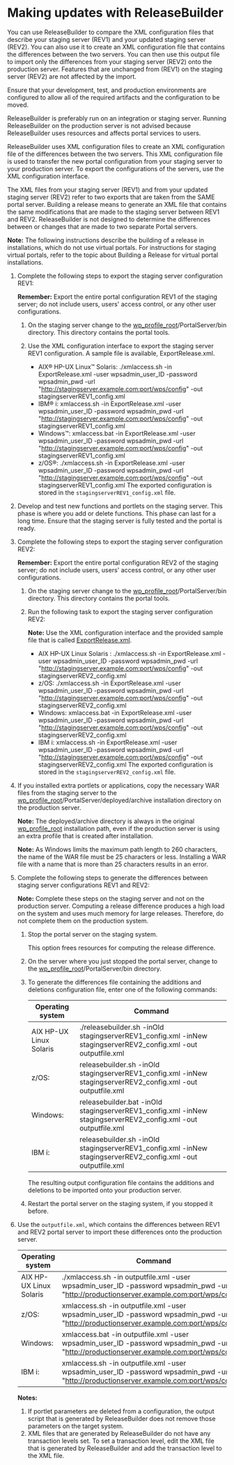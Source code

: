 # Making updates with ReleaseBuilder

You can use ReleaseBuilder to compare the XML configuration files that describe your staging server \(REV1\) and your updated staging server \(REV2\). You can also use it to create an XML configuration file that contains the differences between the two servers. You can then use this output file to import only the differences from your staging server \(REV2\) onto the production server. Features that are unchanged from \(REV1\) on the staging server \(REV2\) are not affected by the import.

Ensure that your development, test, and production environments are configured to allow all of the required artifacts and the configuration to be moved.

ReleaseBuilder is preferably run on an integration or staging server. Running ReleaseBuilder on the production server is not advised because ReleaseBuilder uses resources and affects portal services to users.

ReleaseBuilder uses XML configuration files to create an XML configuration file of the differences between the two servers. This XML configuration file is used to transfer the new portal configuration from your staging server to your production server. To export the configurations of the servers, use the XML configuration interface.

The XML files from your staging server \(REV1\) and from your updated staging server \(REV2\) refer to two exports that are taken from the SAME portal server. Building a release means to generate an XML file that contains the same modifications that are made to the staging server between REV1 and REV2. ReleaseBuilder is not designed to determine the differences between or changes that are made to two separate Portal servers.

**Note:** The following instructions describe the building of a release in installations, which do not use virtual portals. For instructions for staging virtual portals, refer to the topic about Building a Release for virtual portal installations.

1.  Complete the following steps to export the staging server configuration REV1:

    **Remember:** Export the entire portal configuration REV1 of the staging server; do not include users, users' access control, or any other user configurations.

    1.  On the staging server change to the [wp\_profile\_root](../reference/wpsdirstr.md#wp_profile_root)/PortalServer/bin directory. This directory contains the portal tools.

    2.  Use the XML configuration interface to export the staging server REV1 configuration. A sample file is available, ExportRelease.xml.

        -   AIX® HP-UX Linux™ Solaris: ./xmlaccess.sh -in ExportRelease.xml -user wpsadmin\_user\_ID -password wpsadmin\_pwd -url "http://stagingserver.example.com:port/wps/config" -out stagingserverREV1\_config.xml
        -   IBM® i: xmlaccess.sh -in ExportRelease.xml -user wpsadmin\_user\_ID -password wpsadmin\_pwd -url "http://stagingserver.example.com:port/wps/config" -out stagingserverREV1\_config.xml
        -   Windows™: xmlaccess.bat -in ExportRelease.xml -user wpsadmin\_user\_ID -password wpsadmin\_pwd -url "http://stagingserver.example.com:port/wps/config" -out stagingserverREV1\_config.xml
        -   z/OS®: ./xmlaccess.sh -in ExportRelease.xml -user wpsadmin\_user\_ID -password wpsadmin\_pwd -url "http://stagingserver.example.com:port/wps/config" -out stagingserverREV1\_config.xml
        The exported configuration is stored in the `stagingserverREV1_config.xml` file.

2.  Develop and test new functions and portlets on the staging server. This phase is where you add or delete functions. This phase can last for a long time. Ensure that the staging server is fully tested and the portal is ready.

3.  Complete the following steps to export the staging server configuration REV2:

    **Remember:** Export the entire portal configuration REV2 of the staging server; do not include users, users' access control, or any other user configurations.

    1.  On the staging server change to the [wp\_profile\_root](../reference/wpsdirstr.md#wp_profile_root)/PortalServer/bin directory. This directory contains the portal tools.

    2.  Run the following task to export the staging server configuration REV2:

        **Note:** Use the XML configuration interface and the provided sample file that is called [ExportRelease.xml](../admin-system/admxmsmp.md).

        -   AIX HP-UX Linux Solaris : ./xmlaccess.sh -in ExportRelease.xml -user wpsadmin\_user\_ID -password wpsadmin\_pwd -url "http://stagingserver.example.com:port/wps/config" -out stagingserverREV2\_config.xml
        -   z/OS: ./xmlaccess.sh -in ExportRelease.xml -user wpsadmin\_user\_ID -password wpsadmin\_pwd -url "http://stagingserver.example.com:port/wps/config" -out stagingserverREV2\_config.xml
        -   Windows: xmlaccess.bat -in ExportRelease.xml -user wpsadmin\_user\_ID -password wpsadmin\_pwd -url "http://stagingserver.example.com:port/wps/config" -out stagingserverREV2\_config.xml
        -   IBM i: xmlaccess.sh -in ExportRelease.xml -user wpsadmin\_user\_ID -password wpsadmin\_pwd -url "http://stagingserver.example.com:port/wps/config" -out stagingserverREV2\_config.xml
        The exported configuration is stored in the `stagingserverREV2_config.xml` file.

4.  If you installed extra portlets or applications, copy the necessary WAR files from the staging server to the [wp\_profile\_root](../reference/wpsdirstr.md#wp_profile_root)/PortalServer/deployed/archive installation directory on the production server.

    **Note:** The deployed/archive directory is always in the original [wp\_profile\_root](../reference/wpsdirstr.md#wp_profile_root) installation path, even if the production server is using an extra profile that is created after installation.

    **Note:** As Windows limits the maximum path length to 260 characters, the name of the WAR file must be 25 characters or less. Installing a WAR file with a name that is more than 25 characters results in an error.

5.  Complete the following steps to generate the differences between staging server configurations REV1 and REV2:

    **Note:** Complete these steps on the staging server and not on the production server. Computing a release difference produces a high load on the system and uses much memory for large releases. Therefore, do not complete them on the production system.

    1.  Stop the portal server on the staging system.

        This option frees resources for computing the release difference.

    2.  On the server where you just stopped the portal server, change to the [wp\_profile\_root](../reference/wpsdirstr.md#wp_profile_root)/PortalServer/bin directory.

    3.  To generate the differences file containing the additions and deletions configuration file, enter one of the following commands:

        |Operating system|Command|
        |----------------|-------|
        |AIX HP-UX Linux Solaris|./releasebuilder.sh -inOld stagingserverREV1\_config.xml -inNew stagingserverREV2\_config.xml -out outputfile.xml|
        |z/OS:|releasebuilder.sh -inOld stagingserverREV1\_config.xml -inNew stagingserverREV2\_config.xml -out outputfile.xml|
        |Windows:|releasebuilder.bat -inOld stagingserverREV1\_config.xml -inNew stagingserverREV2\_config.xml -out outputfile.xml|
        |IBM i:|releasebuilder.sh -inOld stagingserverREV1\_config.xml -inNew stagingserverREV2\_config.xml -out outputfile.xml|

        The resulting output configuration file contains the additions and deletions to be imported onto your production server.

    4.  Restart the portal server on the staging system, if you stopped it before.

6.  Use the `outputfile.xml`, which contains the differences between REV1 and REV2 portal server to import these differences onto the production server.

    |Operating system|Command|
    |----------------|-------|
    |AIX HP-UX Linux Solaris|./xmlaccess.sh -in outputfile.xml -user wpsadmin\_user\_ID -password wpsadmin\_pwd -url "http://productionserver.example.com:port/wps/config"|
    |z/OS:|xmlaccess.sh -in outputfile.xml -user wpsadmin\_user\_ID -password wpsadmin\_pwd -url "http://productionserver.example.com:port/wps/config"|
    |Windows:|xmlaccess.bat -in outputfile.xml -user wpsadmin\_user\_ID -password wpsadmin\_pwd -url "http://productionserver.example.com:port/wps/config"|
    |IBM i:|xmlaccess.sh -in outputfile.xml -user wpsadmin\_user\_ID -password wpsadmin\_pwd -url "http://productionserver.example.com:port/wps/config"|

    **Notes:**

    1.  If portlet parameters are deleted from a configuration, the output script that is generated by ReleaseBuilder does not remove those parameters on the target system.
    2.  XML files that are generated by ReleaseBuilder do not have any transaction levels set. To set a transaction level, edit the XML file that is generated by ReleaseBuilder and add the transaction level to the XML file.


